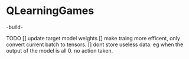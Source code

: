 # QLearningGames

-build-

TODO 
 [] update target model weights
 [] make traing more efficent, only convert current batch to tensors.
 [] dont store useless data. eg when the output of the model is all 0. no action taken.
